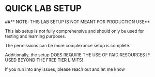 # QUICK LAB SETUP

 ##** NOTE: THIS LAB SETUP IS NOT MEANT FOR PRODUCTION USE**
 
This lab setup is not fully comprehensive and should only be used for testing and learning purposes.

The permissions can be more complexonce setup is complete.

Additionally, the setup DOES REQUIRE THE USE OF PAID RESOURCES IF USED BEYOND THE FREE TIER LIMITS!

If you run into any issues, please reach out and let me know
